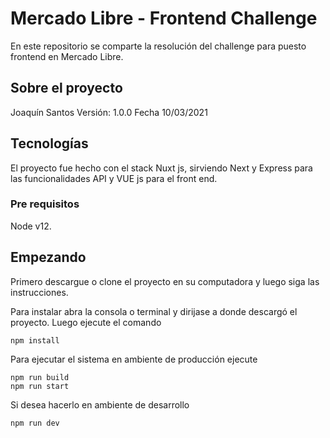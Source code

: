 # Mercado Libre - Frontend Challenge

En este repositorio se comparte la resolución del challenge para puesto frontend en Mercado Libre.

## Sobre el proyecto

Joaquín Santos
Versión: 1.0.0
Fecha 10/03/2021

## Tecnologías

El proyecto fue hecho con el stack Nuxt js, sirviendo Next y Express para las funcionalidades API y VUE js para el front end.

### Pre requisitos

Node v12.

## Empezando

Primero descargue o clone el proyecto en su computadora y luego siga las instrucciones.

Para instalar abra la consola o terminal y dirijase a donde descargó el proyecto. Luego ejecute el comando

```
npm install
```

Para ejecutar el sistema en ambiente de producción ejecute

```
npm run build
npm run start
```

Si desea hacerlo en ambiente de desarrollo

```
npm run dev
```
